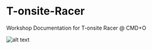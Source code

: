 # T-onsite-Racer
Workshop Documentation for T-onsite Racer @ CMD+O

![alt text](images/T-Racer3.jpg)
